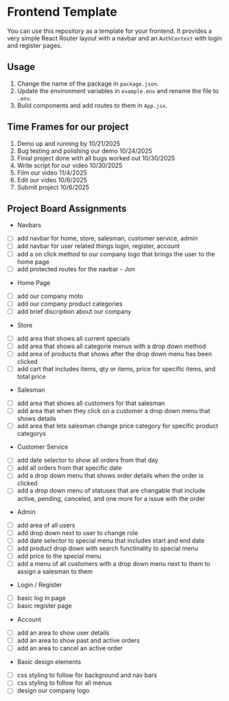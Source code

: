 # Frontend Template

You can use this repository as a template for your frontend. It provides a very simple
React Router layout with a navbar and an `AuthContext` with login and register pages.

## Usage

1. Change the name of the package in `package.json`.
2. Update the environment variables in `example.env` and rename the file to `.env`.
3. Build components and add routes to them in `App.jsx`.

## Time Frames for our project
1. Demo up and running by 10/21/2025
2. Bug testing and polishing our demo 10/24/2025
3. Finial project done with all bugs worked out 10/30/2025
4. Write script for our video 10/30/2025
5. Film our video 11/4/2025
6. Edit our video 10/6/2025
7. Submit project 10/6/2025

## Project Board Assignments
- Navbars
- [ ] add navbar for home, store, salesman, customer service, admin
- [ ] add navbar for user related things login, register, account
- [ ] add a on click method to our company logo that brings the user to the home page
- [ ] add protected routes for the navbar - Jon
- Home Page
- [ ] add our company moto
- [ ] add our company product categories
- [ ] add brief discription about our company
- Store
- [ ] add area that shows all current specials
- [ ] add area that shows all categorie menus with a drop down method
- [ ] add area of products that shows after the drop down menu has been clicked
- [ ] add cart that includes items, qty or items, price for specific items, and total price
- Salesman
- [ ] add area that shows all customers for that salesman
- [ ] add area that when they click on a customer a drop down menu that shows details
- [ ] add area that lets salesman change price category for specific product categorys
- Customer Service
- [ ] add date selector to show all orders from that day
- [ ] add all orders from that specific date
- [ ] add a drop down menu that shows order details when the order is clicked
- [ ] add a drop down menu of statuses that are changable that include active, pending, canceled, and one more for a issue with the order
- Admin
- [ ] add area of all users
- [ ] add drop down next to user to change role
- [ ] add date selector to special menu that includes start and end date
- [ ] add product drop down with search functinality to special menu
- [ ] add price to the special menu
- [ ] add a menu of all customers with a drop down menu next to them to assign a salesman to them
- Login / Register
- [ ] basic log in page
- [ ] basic register page
- Account
- [ ] add an area to show user details
- [ ] add an area to show past and active orders
- [ ] add an area to cancel an active order  
- Basic design elements
- [ ] css styling to follow for background and nav bars
- [ ] css styling to follow for all menus
- [ ] design our company logo
